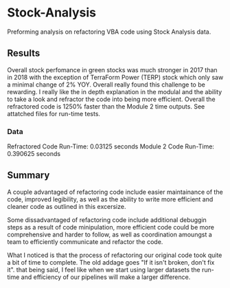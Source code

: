 # Stock-Analysis
Preforming analysis on refactoring VBA code using Stock Analysis data.

## Results

Overall stock perfomance in green stocks was much stronger in 2017 than in 2018 with the exception of TerraForm Power (TERP) stock which only saw a minimal change of 2% YOY. Overall really found this challenge to be rewarding. I really like the in depth explanation in the modulal and the ability to take a look and refractor the code into being more efficient. Overall the refractored code is 1250% faster than the Module 2 time outputs. See attatched files for run-time tests.

### Data
Refractored Code Run-Time: 0.03125 seconds
Module 2 Code Run-Time: 0.390625 seconds 

## Summary
A couple advantaged of refactoring code include easier maintainance of the code, improved legibility, as well as the ability to write more efficient and cleaner code as outlined in this excersize.

Some dissadvantaged of refactoring code include additional debuggin steps as a result of code minipulation, more efficient code could be more comprehensive and harder to follow, as well as coordination amoungst a team to efficiently communicate and refactor the code. 

What I noticed is that the process of refactoring our original code took quite a bit of time to complete. The old addage goes "If it isn't broken, don't fix it". that being said, I feel like when we start using larger datasets the run-time and efficiency of our pipelines will make a larger difference. 
